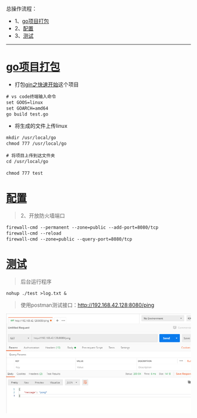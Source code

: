 总操作流程：
- 1、[go项目打包](#go-01)
- 2、[配置](#go-02)
- 3、[测试](#go-03)

***

# <a name="go-01" href="#" >go项目打包</a>

- 打包[gin之快速开始](https://github.com/OurNotes/CCN/blob/master/06.%E5%90%8E%E5%8F%B0/04.go/02.go%E4%B9%8B%E6%A1%86%E6%9E%B6/01.go%E4%B9%8Bweb%E6%A1%86%E6%9E%B6%EF%BC%9Agin/01.gin%E4%B9%8B%E5%BF%AB%E9%80%9F%E5%BC%80%E5%A7%8B.md)这个项目

```shell
# vs code终端输入命令
set GOOS=linux
set GOARCH=amd64
go build test.go
```

- 将生成的文件上传linux

```shell
mkdir /usr/local/go
chmod 777 /usr/local/go

# 将项目上传到这文件夹
cd /usr/local/go

chmod 777 test
```

# <a name="go-02" href="#" >配置</a>

> 2、开放防火墙端口
```
firewall-cmd --permanent --zone=public --add-port=8080/tcp
firewall-cmd --reload
firewall-cmd --zone=public --query-port=8080/tcp
```

# <a name="go-03" href="#" >测试</a>

> 后台运行程序

```shell
nohup ./test >log.txt &

```

> 使用postman测试接口：http://192.168.42.128:8080/ping

![](image/1-1.png)
